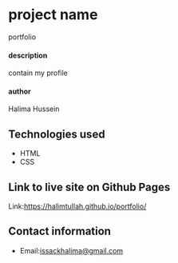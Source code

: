 # project name
portfolio
#### description
contain my profile 
#### author
Halima Hussein
## Technologies used
* HTML
* CSS
## Link to live site on Github Pages
Link:https://halimtullah.github.io/portfolio/
## Contact information
* Email:issackhalima@gmail.com

